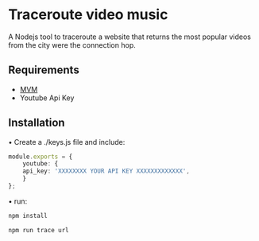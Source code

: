 # Traceroute video music

A Nodejs tool to traceroute a website that returns the most popular videos from the city were the connection hop.

## Requirements

- [MVM](https://mpv.io/installation/)
- Youtube Api Key

## Installation

• Create a ./keys.js file and include:

```ts
module.exports = {
	youtube: {
	api_key: 'XXXXXXXX YOUR API KEY XXXXXXXXXXXXX',
	}
};
```
• run:

```bash
npm install

npm run trace url

```
